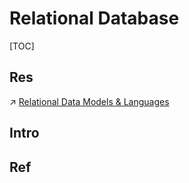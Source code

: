 # Relational Database

[TOC]



## Res
↗ [Relational Data Models & Languages](../../📌%20Relational%20Data%20Models%20&%20Languages/Relational%20Data%20Models%20&%20Languages.md)



## Intro


## Ref

